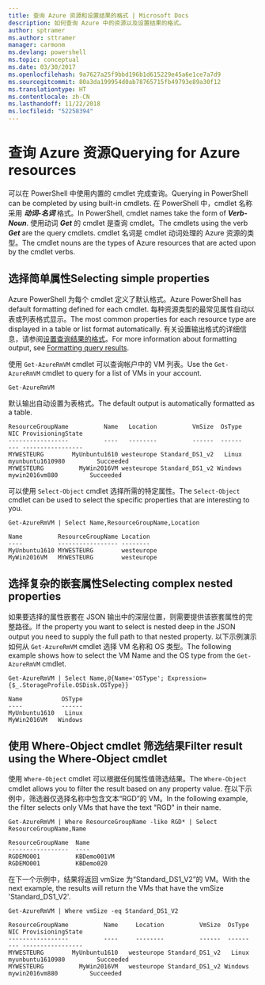 ```yaml
---
title: 查询 Azure 资源和设置结果的格式 | Microsoft Docs
description: 如何查询 Azure 中的资源以及设置结果的格式。
author: sptramer
ms.author: sttramer
manager: carmonm
ms.devlang: powershell
ms.topic: conceptual
ms.date: 03/30/2017
ms.openlocfilehash: 9a7627a25f9bbd196b1d615229e45a6e1ce7a7d9
ms.sourcegitcommit: 80a3da199954d0ab78765715fb49793e89a30f12
ms.translationtype: HT
ms.contentlocale: zh-CN
ms.lasthandoff: 11/22/2018
ms.locfileid: "52258394"
---
```

# <a name="querying-for-azure-resources"></a><span data-ttu-id="f7cbd-103">查询 Azure 资源</span><span class="sxs-lookup"><span data-stu-id="f7cbd-103">Querying for Azure resources</span></span>

<span data-ttu-id="f7cbd-104">可以在 PowerShell 中使用内置的 cmdlet 完成查询。</span><span class="sxs-lookup"><span data-stu-id="f7cbd-104">Querying in PowerShell can be completed by using built-in cmdlets.</span></span> <span data-ttu-id="f7cbd-105">在 PowerShell 中，cmdlet 名称采用 **_动词-名词_** 格式。</span><span class="sxs-lookup"><span data-stu-id="f7cbd-105">In PowerShell, cmdlet names take the form of **_Verb-Noun_**.</span></span> <span data-ttu-id="f7cbd-106">使用动词 **_Get_** 的 cmdlet 是查询 cmdlet。</span><span class="sxs-lookup"><span data-stu-id="f7cbd-106">The cmdlets using the verb **_Get_** are the query cmdlets.</span></span> <span data-ttu-id="f7cbd-107">cmdlet 名词是 cmdlet 动词处理的 Azure 资源的类型。</span><span class="sxs-lookup"><span data-stu-id="f7cbd-107">The cmdlet nouns are the types of Azure resources that are acted upon by the cmdlet verbs.</span></span>

## <a name="selecting-simple-properties"></a><span data-ttu-id="f7cbd-108">选择简单属性</span><span class="sxs-lookup"><span data-stu-id="f7cbd-108">Selecting simple properties</span></span>

<span data-ttu-id="f7cbd-109">Azure PowerShell 为每个 cmdlet 定义了默认格式。</span><span class="sxs-lookup"><span data-stu-id="f7cbd-109">Azure PowerShell has default formatting defined for each cmdlet.</span></span> <span data-ttu-id="f7cbd-110">每种资源类型的最常见属性自动以表或列表格式显示。</span><span class="sxs-lookup"><span data-stu-id="f7cbd-110">The most common properties for each resource type are displayed in a table or list format automatically.</span></span> <span data-ttu-id="f7cbd-111">有关设置输出格式的详细信息，请参阅[设置查询结果的格式](formatting-output.md)。</span><span class="sxs-lookup"><span data-stu-id="f7cbd-111">For more information about formatting output, see [Formatting query results](formatting-output.md).</span></span>

<span data-ttu-id="f7cbd-112">使用 `Get-AzureRmVM` cmdlet 可以查询帐户中的 VM 列表。</span><span class="sxs-lookup"><span data-stu-id="f7cbd-112">Use the `Get-AzureRmVM` cmdlet to query for a list of VMs in your account.</span></span>

```powershell-interactive
Get-AzureRmVM
```

<span data-ttu-id="f7cbd-113">默认输出自动设置为表格式。</span><span class="sxs-lookup"><span data-stu-id="f7cbd-113">The default output is automatically formatted as a table.</span></span>

```output
ResourceGroupName          Name   Location          VmSize  OsType              NIC ProvisioningState
-----------------          ----   --------          ------  ------              --- -----------------
MYWESTEURG        MyUnbuntu1610 westeurope Standard_DS1_v2   Linux myunbuntu1610980         Succeeded
MYWESTEURG          MyWin2016VM westeurope Standard_DS1_v2 Windows   mywin2016vm880         Succeeded
```

<span data-ttu-id="f7cbd-114">可以使用 `Select-Object` cmdlet 选择所需的特定属性。</span><span class="sxs-lookup"><span data-stu-id="f7cbd-114">The `Select-Object` cmdlet can be used to select the specific properties that are interesting to you.</span></span>

```powershell-interactive
Get-AzureRmVM | Select Name,ResourceGroupName,Location
```

```output
Name          ResourceGroupName Location
----          ----------------- --------
MyUnbuntu1610 MYWESTEURG        westeurope
MyWin2016VM   MYWESTEURG        westeurope
```

## <a name="selecting-complex-nested-properties"></a><span data-ttu-id="f7cbd-115">选择复杂的嵌套属性</span><span class="sxs-lookup"><span data-stu-id="f7cbd-115">Selecting complex nested properties</span></span>

<span data-ttu-id="f7cbd-116">如果要选择的属性嵌套在 JSON 输出中的深层位置，则需要提供该嵌套属性的完整路径。</span><span class="sxs-lookup"><span data-stu-id="f7cbd-116">If the property you want to select is nested deep in the JSON output you need to supply the full path to that nested property.</span></span> <span data-ttu-id="f7cbd-117">以下示例演示如何从 `Get-AzureRmVM` cmdlet 选择 VM 名称和 OS 类型。</span><span class="sxs-lookup"><span data-stu-id="f7cbd-117">The following example shows how to select the VM Name and the OS type from the `Get-AzureRmVM` cmdlet.</span></span>

```powershell-interactive
Get-AzureRmVM | Select Name,@{Name='OSType'; Expression={$_.StorageProfile.OSDisk.OSType}}
```

```output
Name           OSType
----           ------
MyUnbuntu1610   Linux
MyWin2016VM   Windows
```

## <a name="filter-result-using-the-where-object-cmdlet"></a><span data-ttu-id="f7cbd-118">使用 Where-Object cmdlet 筛选结果</span><span class="sxs-lookup"><span data-stu-id="f7cbd-118">Filter result using the Where-Object cmdlet</span></span>

<span data-ttu-id="f7cbd-119">使用 `Where-Object` cmdlet 可以根据任何属性值筛选结果。</span><span class="sxs-lookup"><span data-stu-id="f7cbd-119">The `Where-Object` cmdlet allows you to filter the result based on any property value.</span></span> <span data-ttu-id="f7cbd-120">在以下示例中，筛选器仅选择名称中包含文本“RGD”的 VM。</span><span class="sxs-lookup"><span data-stu-id="f7cbd-120">In the following example, the filter selects only VMs that have the text "RGD" in their name.</span></span>

```powershell-interactive
Get-AzureRmVM | Where ResourceGroupName -like RGD* | Select ResourceGroupName,Name
```

```output
ResourceGroupName  Name
-----------------  ----
RGDEMO001          KBDemo001VM
RGDEMO001          KBDemo020
```

<span data-ttu-id="f7cbd-121">在下一个示例中，结果将返回 vmSize 为“Standard_DS1_V2”的 VM。</span><span class="sxs-lookup"><span data-stu-id="f7cbd-121">With the next example, the results will return the VMs that have the vmSize 'Standard_DS1_V2'.</span></span>

```powershell-interactive
Get-AzureRmVM | Where vmSize -eq Standard_DS1_V2
```

```output
ResourceGroupName          Name     Location          VmSize  OsType              NIC ProvisioningState
-----------------          ----     --------          ------  ------              --- -----------------
MYWESTEURG        MyUnbuntu1610   westeurope Standard_DS1_v2   Linux myunbuntu1610980         Succeeded
MYWESTEURG          MyWin2016VM   westeurope Standard_DS1_v2 Windows   mywin2016vm880         Succeeded
```
